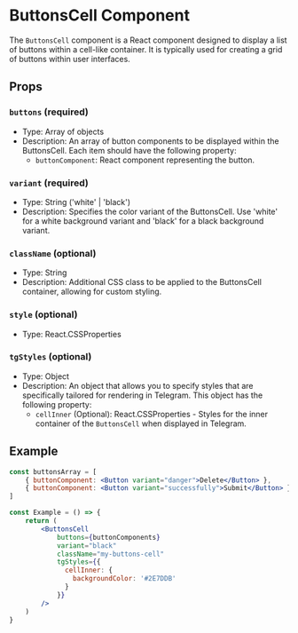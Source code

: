 # ButtonsCell Component

The `ButtonsCell` component is a React component designed to display a list of buttons within a cell-like container. It is typically used for creating a grid of buttons within user interfaces.

## Props

### `buttons` (required)

-   Type: Array of objects
-   Description: An array of button components to be displayed within the ButtonsCell. Each item should have the following property:
    -   `buttonComponent`: React component representing the button.

### `variant` (required)

-   Type: String ('white' | 'black')
-   Description: Specifies the color variant of the ButtonsCell. Use 'white' for a white background variant and 'black' for a black background variant.

### `className` (optional)

-   Type: String
-   Description: Additional CSS class to be applied to the ButtonsCell container, allowing for custom styling.

### `style` (optional)

-   Type: React.CSSProperties

### `tgStyles` (optional)

-   Type: Object
-   Description: An object that allows you to specify styles that are specifically tailored for rendering in Telegram. This object has the following property:
    -   `cellInner` (Optional): React.CSSProperties - Styles for the inner container of the `ButtonsCell` when displayed in Telegram.

## Example

```jsx
const buttonsArray = [
    { buttonComponent: <Button variant="danger">Delete</Button> },
    { buttonComponent: <Button variant="successfully">Submit</Button> },
]

const Example = () => {
    return (
        <ButtonsCell
            buttons={buttonComponents}
            variant="black"
            className="my-buttons-cell"
            tgStyles={{
              cellInner: {
                backgroundColor: '#2E7DDB'
              }
            }}
        />
    )
}
```
